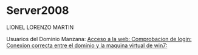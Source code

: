 # Server2008
LIONEL LORENZO MARTIN

Usuarios del Dominio Manzana:
<a href="https://github.com/LionelLorenzoMartin/Server2008/blob/master/photo_2017-05-25_20-56-43.jpg">
Acceso a la web:
<a href="https://github.com/LionelLorenzoMartin/Server2008/blob/master/photo_2017-05-25_20-56-52.jpg">
Comprobacion de login:
<a href="https://github.com/LionelLorenzoMartin/Server2008/blob/master/photo_2017-05-25_20-55-34.jpg">
<a href="https://github.com/LionelLorenzoMartin/Server2008/blob/master/photo_2017-05-25_20-56-35.jpg">
<a href="https://github.com/LionelLorenzoMartin/Server2008/blob/master/photo_2017-05-25_20-57-08.jpg">
<a href="https://github.com/LionelLorenzoMartin/Server2008/blob/master/photo_2017-05-25_20-57-10.jpg">
Conexion correcta entre el dominio y la maquina virtual de win7:
<a href="https://github.com/LionelLorenzoMartin/Server2008/blob/master/photo_2017-05-25_20-56-40.jpg">

